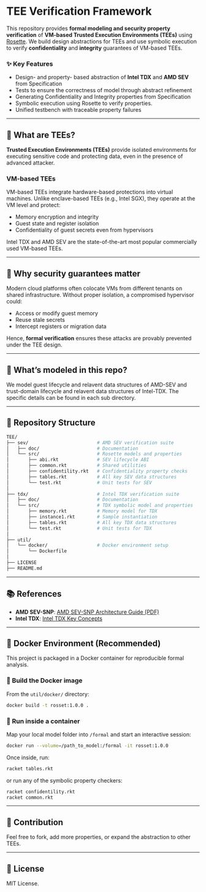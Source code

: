 # TEE Verification Framework

This repository provides **formal modeling and security property verification** of **VM-based Trusted Execution Environments (TEEs)** using [Rosette](https://emina.github.io/rosette/). We build design abstractions for TEEs and use symbolic execution to verify **confidentiality** and **integrity** guarantees of VM-based TEEs.

### ✨ Key Features

- Design- and property- based abstraction of **Intel TDX** and **AMD SEV** from Specification
- Tests to ensure the correctness of model through abstract refinement
- Generating Confidentiality and Integrity properties from Specification
- Symbolic execution using Rosette to verify properties.
- Unified testbench with traceable property failures

---

## 🧠 What are TEEs?

**Trusted Execution Environments (TEEs)** provide isolated environments for executing sensitive code and protecting data, even in the presence of advanced attacker.

### VM-based TEEs

VM-based TEEs integrate hardware-based protections into virtual machines. Unlike enclave-based TEEs (e.g., Intel SGX), they operate at the VM level and protect:

- Memory encryption and integrity
- Guest state and register isolation
- Confidentiality of guest secrets even from hypervisors

Intel TDX and AMD SEV are the state-of-the-art most popular commercially used VM-based TEEs.

---

## 📌 Why security guarantees matter

Modern cloud platforms often colocate VMs from different tenants on shared infrastructure. Without proper isolation, a compromised hypervisor could:

- Access or modify guest memory
- Reuse stale secrets
- Intercept registers or migration data

Hence, **formal verification** ensures these attacks are provably prevented under the TEE design.

---

## 🧩 What’s modeled in this repo?

We model guest lifecycle and relavent data structures of AMD-SEV and trust-domain lifecycle and relavent data structures of Intel-TDX. The specific details can be found in each sub directory.

---

## 📂 Repository Structure

```bash
TEE/
├── sev/                         # AMD SEV verification suite
│   ├── doc/                     # Documentation
│   └── src/                     # Rosette models and properties
│       ├── abi.rkt              # SEV lifecycle ABI
│       ├── common.rkt           # Shared utilities
│       ├── confidentility.rkt   # Confidentiality property checks
│       ├── tables.rkt           # All key SEV data structures
│       └── test.rkt             # Unit tests for SEV
│
├── tdx/                         # Intel TDX verification suite
│   ├── doc/                     # Documentation
│   └── src/                     # TDX symbolic model and properties
│       ├── memory.rkt           # Memory model for TDX
│       ├── instance1.rkt        # Sample instantiation
│       ├── tables.rkt           # All key TDX data structures
│       └── test.rkt             # Unit tests for TDX
│
├── util/
│   └── docker/                  # Docker environment setup
│       └── Dockerfile
│
├── LICENSE
├── README.md
```

---

## 📚 References

- **AMD SEV-SNP**: [AMD SEV-SNP Architecture Guide (PDF)](https://www.amd.com/system/files/TechDocs/56860.pdf)
- **Intel TDX**: [Intel TDX Key Concepts](https://www.intel.com/content/www/us/en/developer/articles/technical/intel-trust-domain-extensions.html)

---

## 🐳 Docker Environment (Recommended)

This project is packaged in a Docker container for reproducible formal analysis.

### 🔧 Build the Docker image

From the `util/docker/` directory:

```bash
docker build -t rosset:1.0.0 .
```

### 🚀 Run inside a container

Map your local model folder into `/formal` and start an interactive session:

```bash
docker run --volume=/path_to_model:/formal -it rosset:1.0.0
```

Once inside, run:

```bash
racket tables.rkt
```

or run any of the symbolic property checkers:

```bash
racket confidentility.rkt
racket common.rkt
```

---

## 🤝 Contribution

Feel free to fork, add more properties, or expand the abstraction to other TEEs.

---

## 📄 License

MIT License.
